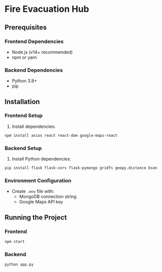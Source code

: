
# Fire Evacuation Hub

## Prerequisites

### Frontend Dependencies
- Node.js (v14+ recommended)
- npm or yarn

### Backend Dependencies
- Python 3.8+
- pip

## Installation

### Frontend Setup
1. Install dependencies:
```bash
npm install axios react react-dom google-maps-react
```

### Backend Setup
1. Install Python dependencies:
```bash
pip install flask flask-cors flask-pymongo gridfs geopy.distance bson
```

### Environment Configuration
- Create `.env` file with:
  - MongoDB connection string
  - Google Maps API key

## Running the Project

### Frontend
```bash
npm start
```

### Backend
```bash
python app.py
```
